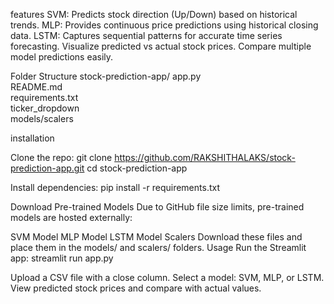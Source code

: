 features
SVM: Predicts stock direction (Up/Down) based on historical trends.
MLP: Provides continuous price predictions using historical closing data.
LSTM: Captures sequential patterns for accurate time series forecasting.
Visualize predicted vs actual stock prices.
Compare multiple model predictions easily.


Folder Structure
stock-prediction-app/
 app.py                  
 README.md               
 requirements.txt        
 ticker_dropdown   
 models/scalers                 
             

installation

Clone the repo:
git clone https://github.com/RAKSHITHALAKS/stock-prediction-app.git
cd stock-prediction-app


Install dependencies:
pip install -r requirements.txt

Download Pre-trained Models
Due to GitHub file size limits, pre-trained models are hosted externally:

SVM Model
MLP Model
LSTM Model
Scalers
Download these files and place them in the models/ and scalers/ folders.
Usage
Run the Streamlit app:
streamlit run app.py


Upload a CSV file with a close column.
Select a model: SVM, MLP, or LSTM.
View predicted stock prices and compare with actual values.
